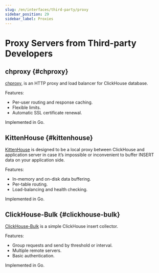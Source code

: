 ```yaml
---
slug: /en/interfaces/third-party/proxy
sidebar_position: 29
sidebar_label: Proxies
---
```


# Proxy Servers from Third-party Developers

## chproxy {#chproxy}

[chproxy](https://github.com/Vertamedia/chproxy), is an HTTP proxy and load balancer for ClickHouse database.

Features:

- Per-user routing and response caching.
- Flexible limits.
- Automatic SSL certificate renewal.

Implemented in Go.

## KittenHouse {#kittenhouse}

[KittenHouse](https://github.com/VKCOM/kittenhouse) is designed to be a local proxy between ClickHouse and application server in case it’s impossible or inconvenient to buffer INSERT data on your application side.

Features:

- In-memory and on-disk data buffering.
- Per-table routing.
- Load-balancing and health checking.

Implemented in Go.

## ClickHouse-Bulk {#clickhouse-bulk}

[ClickHouse-Bulk](https://github.com/nikepan/clickhouse-bulk) is a simple ClickHouse insert collector.

Features:

- Group requests and send by threshold or interval.
- Multiple remote servers.
- Basic authentication.

Implemented in Go.

